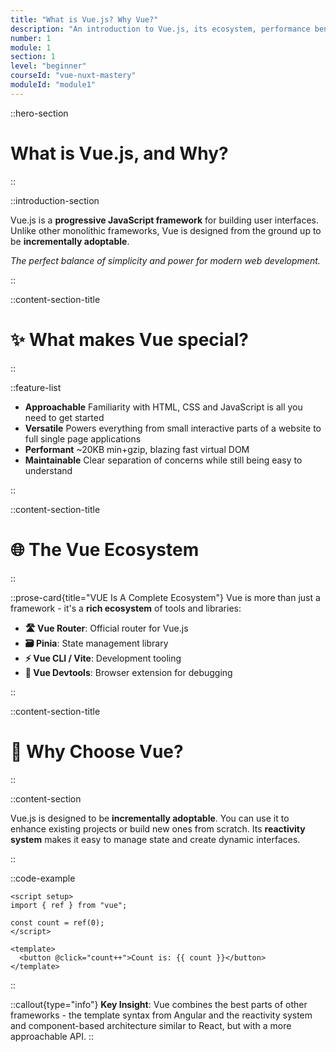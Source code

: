 ```yaml
---
title: "What is Vue.js? Why Vue?"
description: "An introduction to Vue.js, its ecosystem, performance benefits, and developer experience"
number: 1
module: 1
section: 1
level: "beginner"
courseId: "vue-nuxt-mastery"
moduleId: "module1"
---
```


::hero-section

# What is Vue.js, and Why?

::

::introduction-section

Vue.js is a **progressive JavaScript framework** for building user interfaces. Unlike other monolithic frameworks, Vue is designed from the ground up to be **incrementally adoptable**.

_The perfect balance of simplicity and power for modern web development._

::

::content-section-title

# ✨ What makes Vue special?

::

::feature-list

- **Approachable** Familiarity with HTML, CSS and JavaScript is all you need to get started
- **Versatile** Powers everything from small interactive parts of a website to full single page applications
- **Performant** ~20KB min+gzip, blazing fast virtual DOM
- **Maintainable** Clear separation of concerns while still being easy to understand

::

::content-section-title

# 🌐 The Vue Ecosystem

::

::prose-card{title="VUE Is A Complete Ecosystem"}
Vue is more than just a framework - it's a **rich ecosystem** of tools and libraries:

- **🛣️ Vue Router**: Official router for Vue.js
- **🗃️ Pinia**: State management library
- **⚡ Vue CLI / Vite**: Development tooling
- **🔧 Vue Devtools**: Browser extension for debugging

::

::content-section-title

# 🎯 Why Choose Vue?

::

::content-section

Vue.js is designed to be **incrementally adoptable**. You can use it to enhance existing projects or build new ones from scratch. Its **reactivity system** makes it easy to manage state and create dynamic interfaces.

::

::code-example

```vue
<script setup>
import { ref } from "vue";

const count = ref(0);
</script>

<template>
  <button @click="count++">Count is: {{ count }}</button>
</template>
```

::

::callout{type="info"}
**Key Insight**: Vue combines the best parts of other frameworks - the template syntax from Angular and the reactivity system and component-based architecture similar to React, but with a more approachable API.
::
